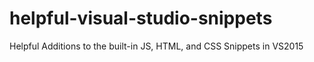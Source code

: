 # helpful-visual-studio-snippets
Helpful Additions to the built-in JS, HTML, and CSS Snippets in VS2015
